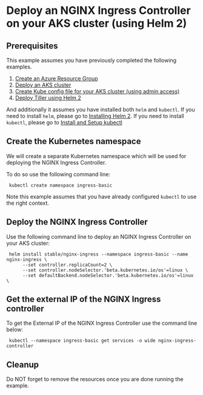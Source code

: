 
# Deploy an NGINX Ingress Controller on your AKS cluster (using Helm 2)

## Prerequisites

This example assumes you have previously completed the following examples.

1. [Create an Azure Resource Group](../../group/create/)
1. [Deploy an AKS cluster](../create/)
1. [Create Kube config file for your AKS cluster (using admin access)](../create-kube-config/)
1. [Deploy Tiller using Helm 2](../deploy-tiller/)

And additionally it assumes you have installed both `helm` and `kubectl`. If you
need to install `helm`, please go to [Installing Helm 2](https://v2.helm.sh/docs/using_helm/#installing-helm).
If you need to install `kubectl`, please go to [Install and Setup kubectl](https://kubernetes.io/docs/tasks/tools/install-kubectl/)

## Create the Kubernetes namespace

We will create a separate Kubernetes namespace which will be used for deploying
the NGINX Ingress Controller.

To do so use the following command line:

```shell
 kubectl create namespace ingress-basic
```

Note this example assumes that you have already configured `kubectl` to use the
right context.

## Deploy the NGINX Ingress Controller

Use the following command line to deploy an NGINX Ingress Controller on your AKS
cluster:

```shell
 helm install stable/nginx-ingress --namespace ingress-basic --name nginx-ingress \
      --set controller.replicaCount=2 \
      --set controller.nodeSelector.'beta.kubernetes.io/os'=linux \
      --set defaultBackend.nodeSelector.'beta.kubernetes.io/os'=linux \
```

## Get the external IP of the NGINX Ingress controller

To get the External IP of the NGINX Ingress Controller use the command line below:

```shell
 kubectl --namespace ingress-basic get services -o wide nginx-ingress-controller
```

## Cleanup

Do NOT forget to remove the resources once you are done running the example.
